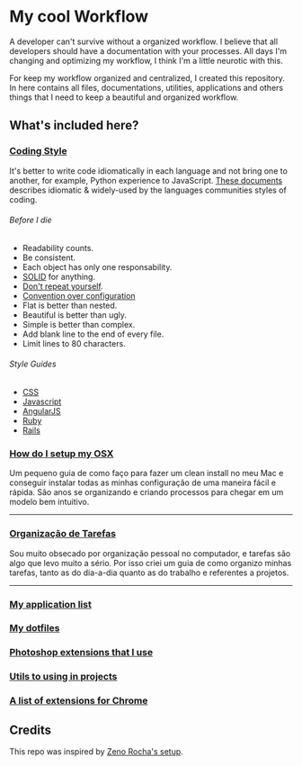 # My cool Workflow

A developer can't survive without a organized workflow. I believe that all developers should have a documentation with your processes. All days I'm changing and optimizing my workflow, I think I'm a little neurotic with this.

For keep my workflow organized and centralized, I created this repository. In here contains all files, documentations, utilities, applications and others things that I need to keep a beautiful and organized workflow.

## What's included here?

### [Coding Style](/coding-style)

It's better to write code idiomatically in each language and not bring one to another, for example, Python experience to JavaScript. [These documents](/coding-style) describes idiomatic & widely-used by the languages communities styles of coding.

###### Before I die

* Readability counts.
* Be consistent.
* Each object has only one responsability.
* [SOLID](http://en.wikipedia.org/wiki/SOLID_(object-oriented_design)) for anything.
* [Don't repeat yourself](http://en.wikipedia.org/wiki/Don't_repeat_yourself).
* [Convention over configuration](http://en.wikipedia.org/wiki/Convention_over_configuration)
* Flat is better than nested.
* Beautiful is better than ugly.
* Simple is better than complex.
* Add blank line to the end of every file.
* Limit lines to 80 characters.

###### Style Guides

* [CSS](/coding-style/css.md)
* [Javascript](/coding-style/javacript.md)
* [AngularJS](https://github.com/mgechev/angularjs-style-guide/blob/master/README-pt-br.md)
* [Ruby](https://github.com/bbatsov/ruby-style-guide/blob/master/README.md)
* [Rails](https://github.com/bbatsov/rails-style-guide/blob/master/README.md)

### [How do I setup my OSX](setup-osx.md)

Um pequeno guia de como faço para fazer um clean install no meu Mac e conseguir instalar todas as minhas configuração de uma maneira fácil e rápida. São anos se organizando e criando processos para chegar em um modelo bem intuitivo.

---

### [Organização de Tarefas](tasks.md)

Sou muito obsecado por organização pessoal no computador, e tarefas são algo que levo muito a sério. Por isso criei um guia de como organizo minhas tarefas, tanto as do dia-a-dia quanto as do trabalho e referentes a projetos.

---

### [My application list](apps.md)
### [My dotfiles](/dotfiles)
### [Photoshop extensions that I use]()
### [Utils to using in projects]()
### [A list of extensions for Chrome]()

## Credits

This repo was inspired by [Zeno Rocha's setup](https://gist.github.com/zenorocha/7159780).
